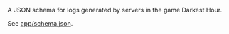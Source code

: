 A JSON schema for logs generated by servers in the game Darkest Hour.

See [app/schema.json](app/schema.json).